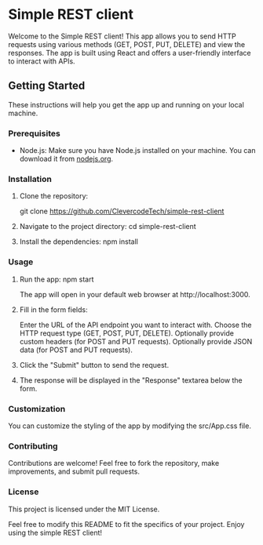 # Simple REST client 

Welcome to the Simple REST client! This app allows you to send HTTP requests using various methods (GET, POST, PUT, DELETE) and view the responses. The app is built using React and offers a user-friendly interface to interact with APIs.

## Getting Started

These instructions will help you get the app up and running on your local machine.

### Prerequisites

- Node.js: Make sure you have Node.js installed on your machine. You can download it from [nodejs.org](https://nodejs.org/).

### Installation

1. Clone the repository:

   git clone https://github.com/ClevercodeTech/simple-rest-client

2.  Navigate to the project directory:
    cd simple-rest-client

3. Install the dependencies:
    npm install


### Usage
1.  Run the app:
    npm start


    The app will open in your default web browser at http://localhost:3000.

2. Fill in the form fields:

    Enter the URL of the API endpoint you want to interact with.
    Choose the HTTP request type (GET, POST, PUT, DELETE).
    Optionally provide custom headers (for POST and PUT requests).
    Optionally provide JSON data (for POST and PUT requests).

3.  Click the "Submit" button to send the request.

4.  The response will be displayed in the "Response" textarea below the form.

### Customization
You can customize the styling of the app by modifying the src/App.css file.

### Contributing
Contributions are welcome! Feel free to fork the repository, make improvements, and submit pull requests.

### License
This project is licensed under the MIT License.

Feel free to modify this README to fit the specifics of your project. Enjoy using the simple REST client!